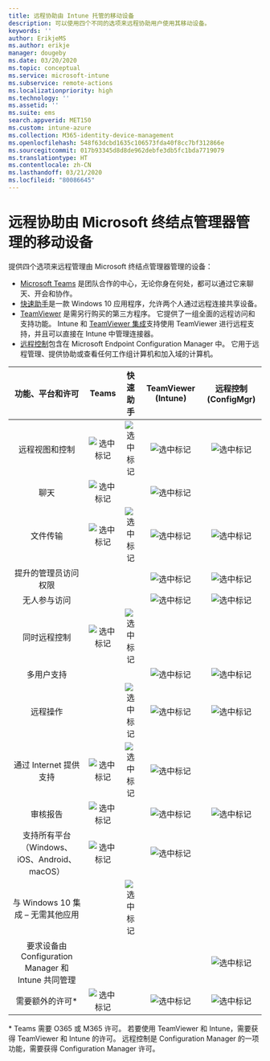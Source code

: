 ```yaml
---
title: 远程协助由 Intune 托管的移动设备
description: 可以使用四个不同的选项来远程协助用户使用其移动设备。
keywords: ''
author: ErikjeMS
ms.author: erikje
manager: dougeby
ms.date: 03/20/2020
ms.topic: conceptual
ms.service: microsoft-intune
ms.subservice: remote-actions
ms.localizationpriority: high
ms.technology: ''
ms.assetid: ''
ms.suite: ems
search.appverid: MET150
ms.custom: intune-azure
ms.collection: M365-identity-device-management
ms.openlocfilehash: 548f63dcbd1635c106573fda40f8cc7bf312866e
ms.sourcegitcommit: 017b93345d8d8de962debfe3db5fc1bda7719079
ms.translationtype: HT
ms.contentlocale: zh-CN
ms.lasthandoff: 03/21/2020
ms.locfileid: "80086645"
---
```

# <a name="remotely-assist-mobile-devices-managed-by-microsoft-endpoint-manager"></a>远程协助由 Microsoft 终结点管理器管理的移动设备

提供四个选项来远程管理由 Microsoft 终结点管理器管理的设备：

- [Microsoft Teams](https://products.office.com/microsoft-teams/) 是团队合作的中心，无论你身在何处，都可以通过它来聊天、开会和协作。
- [快速助手](https://support.microsoft.com/help/4027243/windows-10-solve-pc-problems-with-quick-assist)是一款 Windows 10 应用程序，允许两个人通过远程连接共享设备。
- [TeamViewer](https://www.teamviewer.com/) 是需另行购买的第三方程序。 它提供了一组全面的远程访问和支持功能。 Intune 和 [TeamViewer 集成](teamviewer-support.md)支持使用 TeamViewer 进行远程支持，并且可以直接在 Intune 中管理连接器。
- [远程控制](https://docs.microsoft.com/configmgr/core/clients/manage/remote-control/introduction-to-remote-control)包含在 Microsoft Endpoint Configuration Manager 中。 它用于远程管理、提供协助或查看任何工作组计算机和加入域的计算机。

| 功能、平台和许可 | **Teams** | 快速助手 | TeamViewer (Intune) | 远程控制 (ConfigMgr) |
|:---:|:---:|:---:|:---:|:---:|
| 远程视图和控制 |![选中标记](../enrollment/media/enrollment-method-capab/checkmark.png)|![选中标记](../enrollment/media/enrollment-method-capab/checkmark.png)|![选中标记](../enrollment/media/enrollment-method-capab/checkmark.png)|![选中标记](../enrollment/media/enrollment-method-capab/checkmark.png)|
| 聊天 |![选中标记](../enrollment/media/enrollment-method-capab/checkmark.png)||![选中标记](../enrollment/media/enrollment-method-capab/checkmark.png)||
| 文件传输 |![选中标记](../enrollment/media/enrollment-method-capab/checkmark.png)|![选中标记](../enrollment/media/enrollment-method-capab/checkmark.png)|![选中标记](../enrollment/media/enrollment-method-capab/checkmark.png)|![选中标记](../enrollment/media/enrollment-method-capab/checkmark.png)|
| 提升的管理员访问权限 |||![选中标记](../enrollment/media/enrollment-method-capab/checkmark.png)|![选中标记](../enrollment/media/enrollment-method-capab/checkmark.png)|
| 无人参与访问 |||![选中标记](../enrollment/media/enrollment-method-capab/checkmark.png)|![选中标记](../enrollment/media/enrollment-method-capab/checkmark.png)|
| 同时远程控制 |![选中标记](../enrollment/media/enrollment-method-capab/checkmark.png)|![选中标记](../enrollment/media/enrollment-method-capab/checkmark.png)|||
| 多用户支持 |||![选中标记](../enrollment/media/enrollment-method-capab/checkmark.png)|![选中标记](../enrollment/media/enrollment-method-capab/checkmark.png)|
| 远程操作 ||![选中标记](../enrollment/media/enrollment-method-capab/checkmark.png)|![选中标记](../enrollment/media/enrollment-method-capab/checkmark.png)|![选中标记](../enrollment/media/enrollment-method-capab/checkmark.png)|
| 通过 Internet 提供支持 |![选中标记](../enrollment/media/enrollment-method-capab/checkmark.png)|![选中标记](../enrollment/media/enrollment-method-capab/checkmark.png)|![选中标记](../enrollment/media/enrollment-method-capab/checkmark.png)||
| 审核报告 |![选中标记](../enrollment/media/enrollment-method-capab/checkmark.png)||![选中标记](../enrollment/media/enrollment-method-capab/checkmark.png)|![选中标记](../enrollment/media/enrollment-method-capab/checkmark.png)|
| 支持所有平台（Windows、iOS、Android、macOS） |![选中标记](../enrollment/media/enrollment-method-capab/checkmark.png)||![选中标记](../enrollment/media/enrollment-method-capab/checkmark.png)||
| 与 Windows 10 集成 – 无需其他应用 ||![选中标记](../enrollment/media/enrollment-method-capab/checkmark.png)|||
| 要求设备由 Configuration Manager 和 Intune 共同管理 ||||![选中标记](../enrollment/media/enrollment-method-capab/checkmark.png)|
| 需要额外的许可\* |![选中标记](../enrollment/media/enrollment-method-capab/checkmark.png)||![选中标记](../enrollment/media/enrollment-method-capab/checkmark.png)|![选中标记](../enrollment/media/enrollment-method-capab/checkmark.png)|

\* Teams 需要 O365 或 M365 许可。 若要使用 TeamViewer 和 Intune，需要获得 TeamViewer 和 Intune 的许可。 远程控制是 Configuration Manager 的一项功能，需要获得 Configuration Manager 许可。
